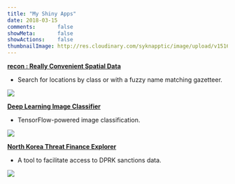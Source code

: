 ```yaml
---
title: "My Shiny Apps"
date: 2018-03-15
comments:       false
showMeta:       false
showActions:    false
thumbnailImage: http://res.cloudinary.com/syknapptic/image/upload/v1516468904/logo_rd5ifq.png
---
```


__[recon : Really Convenient Spatial Data](https://bknapp.shinyapps.io/recon/)__

* Search for locations by class or with a fuzzy name matching gazetteer.

![](/img/recon.gif)


__[Deep Learning Image Classifier](https://bknapp.shinyapps.io/imagecrawler/)__

* TensorFlow-powered image classification.

![](/img/imagecrawler.gif)

__[North Korea Threat Finance Explorer](https://bknapp.shinyapps.io/dprk/)__

* A tool to facilitate access to DPRK sanctions data.

![](/img/nktfe_1.gif)
